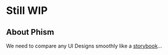 # Still WIP
## About Phism
We need to compare any UI Designs smoothly like a [storybook](https://storybook.js.org/)...

